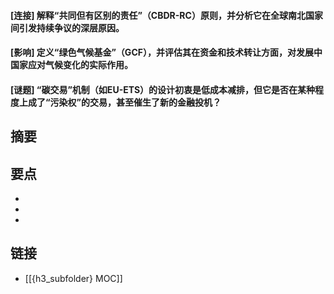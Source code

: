 #### [连接] 解释“共同但有区别的责任”（CBDR-RC）原则，并分析它在全球南北国家间引发持续争议的深层原因。


#### [影响] 定义“绿色气候基金”（GCF），并评估其在资金和技术转让方面，对发展中国家应对气候变化的实际作用。


#### [谜题] “碳交易”机制（如EU-ETS）的设计初衷是低成本减排，但它是否在某种程度上成了“污染权”的交易，甚至催生了新的金融投机？


## 摘要


## 要点

- 
- 
- 

## 链接

- [[{h3_subfolder} MOC]]
